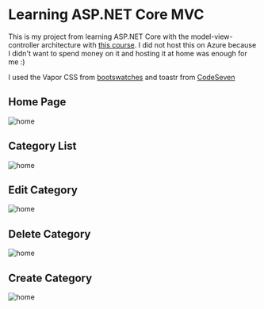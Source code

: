 ﻿# Learning ASP.NET Core MVC

This is my project from learning ASP.NET Core with the model-view-controller architecture with [this course](https://www.youtube.com/watch?v=hZ1DASYd9rk). I did not host this on Azure because I didn't want to spend money on it and hosting it at home was enough for me :)

I used the Vapor CSS from [bootswatches](https://bootswatch.com/) and toastr from [CodeSeven](https://github.com/CodeSeven/toastr)

## Home Page
![home](https://i.imgur.com/3mrs8vj)
## Category List
![home](https://i.imgur.com/SUDPJWM)
## Edit Category
![home](https://i.imgur.com/fbmyScX)
## Delete Category
![home](https://i.imgur.com/QiYxs2y)
## Create Category
![home](https://i.imgur.com/Gi0UOUE)
